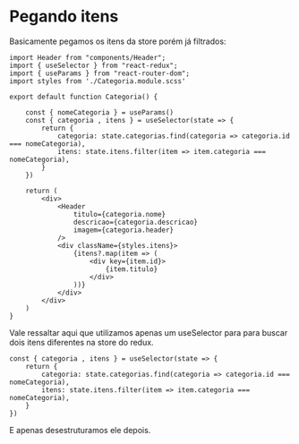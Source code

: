 # Pegando itens

Basicamente pegamos os itens da store porém já filtrados:

    import Header from "components/Header";
    import { useSelector } from "react-redux";
    import { useParams } from "react-router-dom";
    import styles from './Categoria.module.scss'

    export default function Categoria() {

        const { nomeCategoria } = useParams()
        const { categoria , itens } = useSelector(state => {
            return {
                categoria: state.categorias.find(categoria => categoria.id === nomeCategoria),
                itens: state.itens.filter(item => item.categoria === nomeCategoria),
            }
        })

        return (
            <div>
                <Header 
                    titulo={categoria.nome}
                    descricao={categoria.descricao}
                    imagem={categoria.header}
                />
                <div className={styles.itens}>
                    {itens?.map(item => (
                        <div key={item.id}>
                            {item.titulo}
                        </div>
                    ))}
                </div>
            </div>
        )
    }

Vale ressaltar aqui que utilizamos apenas um useSelector para para buscar dois itens diferentes na store do redux.

    const { categoria , itens } = useSelector(state => {
        return {
            categoria: state.categorias.find(categoria => categoria.id === nomeCategoria),
            itens: state.itens.filter(item => item.categoria === nomeCategoria),
        }
    })

E apenas desestruturamos ele depois.

